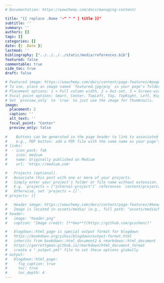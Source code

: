 ```yaml
---
# Documentation: https://wowchemy.com/docs/managing-content/

title: "{{ replace .Name "-" " " | title }}"
subtitle: ''
summary: ''
authors: []
tags: []
categories: []
date: {{ .Date }}
lastmod: ''
bibliography: ["../../../../static/media/references.bib"]
featured: false
commentable: true
side_toc: true
draft: false

# Featured image: https://wowchemy.com/docs/content/page-features/#page-resources-attachments-and-links
# To use, place an image named `featured.jpg/png` in your page's folder.
# Placement options: 1 = Full column width, 2 = Out-set, 3 = Screen-width
# Focal point options: Smart, Center, TopLeft, Top, TopRight, Left, Right, BottomLeft, Bottom, BottomRight
# Set `preview_only` to `true` to just use the image for thumbnails.
image:
  placement: 2    
  caption: ''
  alt_text: ''
  focal_point: "Center"
  preview_only: false
  
#    Buttons can be generated in the page header to link to associated resources.
#    e.g., PDF button: add a PDF file with the same name as your page’s own folder to your page’s folder
# links:
#  - icon_pack: fab
#    icon: medium
#    name: Originally published on Medium
#    url: 'https://medium.com'

#   Projects (optional).
#   Associate this post with one or more of your projects.
#   Simply enter your project's folder or file name without extension.
#   E.g. `projects = ["internal-project"]` references `content/project/deep-learning/index.md`.
#   Otherwise, set `projects = []`.
# projects: []

#   Header image: https://wowchemy.com/docs/content/page-features/#header-image
#   Image is located in assets/media/ (e.g., full path: "assets/media/header.png")
# header:
#   image: "header.png"
#   caption: "Image credit: [**Geo**](https://github.com/gcushen/)"

#   blogdown::html_page is special output format for blogdown
#   https://bookdown.org/yihui/blogdown/output-format.html
#   inherits from bookdown::html_document2 & rmarkdown::html_document
#   https://garrettgman.github.io/rmarkdown/html_document_format
#   create a "_output.yml" file to set these options globally
# output:
#   blogdown::html_page:
#     fig_caption: true
#     toc: true
#     toc_depth: 4
---
```

